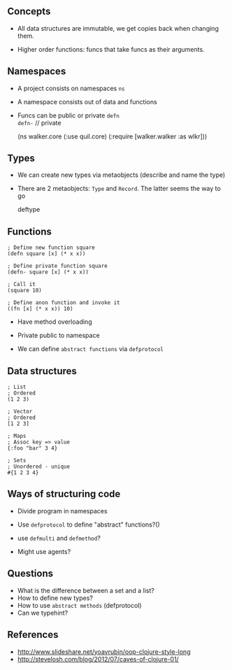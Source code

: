 ## Concepts

- All data structures are immutable, we get copies back when changing them.

- Higher order functions: funcs that take funcs as their arguments.


## Namespaces

- A project consists on namespaces 
    `ns`

- A namespace consists out of data and functions

- Funcs can be public or private
    `defn`   
    `defn-`   // private


    (ns walker.core
      (:use quil.core)
      (:require [walker.walker :as wlkr]))


## Types

- We can create new types via metaobjects (describe and name the type)

- There are 2 metaobjects: `Type` and `Record`. The latter seems the way to go

    deftype


## Functions

    ; Define new function square
    (defn square [x] (* x x))

    ; Define private function square
    (defn- square [x] (* x x))
    
    ; Call it
    (square 10)
    
    ; Define anon function and invoke it
    ((fn [x] (* x x)) 10)


- Have method overloading

- Private public to namespace

- We can define `abstract functions` via `defprotocol`


## Data structures

    ; List
    ; Ordered
    (1 2 3)
    
    ; Vector
    ; Ordered
    [1 2 3]
    
    ; Maps
    ; Assoc key => value
    {:foo "bar" 3 4}
    
    ; Sets
    ; Unordered - unique
    #{1 2 3 4}


## Ways of structuring code

- Divide program in namespaces

- Use `defprotocol` to define "abstract" functions?()

- use `defmulti` and `defmethod`?

- Might use agents?

## Questions

- What is the difference between a set and a list?
- How to define new types?
- How to use `abstract methods` (defprotocol)
- Can we typehint?


## References

- http://www.slideshare.net/yoavrubin/oop-clojure-style-long
- http://stevelosh.com/blog/2012/07/caves-of-clojure-01/